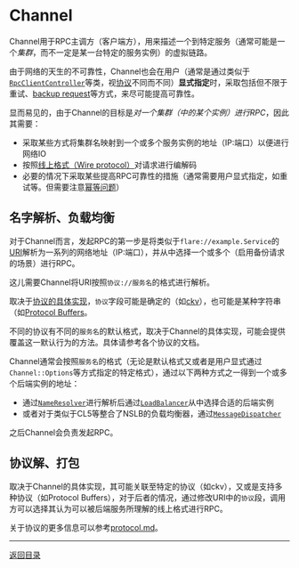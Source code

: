 # Channel

Channel用于RPC主调方（客户端方），用来描述一个到特定服务（通常可能是一个*集群*，而不一定是某一台特定的服务实例）的虚拟链路。

由于网络的天生的不可靠性，Channel也会在用户（通常是通过类似于[`RpcClientController`](../rpc/rpc_client_controller.h)等类，视[协议](protocol.md)不同而不同）**显式指定**时，采取包括但不限于重试、[backup request](http://highscalability.com/blog/2012/6/18/google-on-latency-tolerant-systems-making-a-predictable-whol.html)等方式，来尽可能提高可靠性。

显而易见的，由于Channel的目标是*对一个集群（中的某个实例）进行RPC*，因此其需要：

- 采取某些方式将集群名映射到一个或多个服务实例的地址（IP:端口）以便进行网络IO
- 按照[线上格式（Wire protocol）](https://en.wikipedia.org/wiki/Wire_protocol)对请求进行编解码
- 必要的情况下采取某些提高RPC可靠性的措施（通常需要用户显式指定，如重试等。但需要注意[幂等问题](https://en.wikipedia.org/wiki/Idempotence)）

## 名字解析、负载均衡

对于Channel而言，发起RPC的第一步是将类似于`flare://example.Service`的[URI](https://tools.ietf.org/html/rfc3986)解析为一系列的网络地址（IP:端口），并从中选择一个或多个（启用备份请求的场景）进行RPC。

这儿需要Channel将URI按照`协议://服务名`的格式进行解析。

取决于[协议的具体实现](protocol.md)，`协议`字段可能是确定的（如[ckv](protocol/ckv.md)），也可能是某种字符串（如[Protocol Buffers](protocol/protocol-buffers.md)。

不同的协议有不同的`服务名`的默认格式，取决于Channel的具体实现，可能会提供覆盖这一默认行为的方法。具体请参考各个协议的文档。

Channel通常会按照`服务名`的格式（无论是默认格式又或者是用户显式通过`Channel::Options`等方式指定的特定格式），通过以下两种方式之一得到一个或多个后端实例的地址：

- 通过[`NameResolver`](nslb.md)进行解析后通过[`LoadBalancer`](nslb.md)从中选择合适的后端实例
- 或者对于类似于CL5等整合了NSLB的负载均衡器，通过[`MessageDispatcher`](nslb.md)

之后Channel会负责发起RPC。

## 协议解、打包

取决于Channel的具体实现，其可能关联至特定的协议（如ckv），又或是支持多种协议（如Protocol Buffers），对于后者的情况，通过修改URI中的`协议`段，调用方可以选择其认为可以被后端服务所理解的线上格式进行RPC。

关于协议的更多信息可以参考[protocol.md](protocol.md)。

---
[返回目录](README.md)
